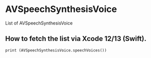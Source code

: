 # AVSpeechSynthesisVoice
List of AVSpeechSynthesisVoice


## How to fetch the list via Xcode 12/13 (Swift).
`print (AVSpeechSynthesisVoice.speechVoices())`
